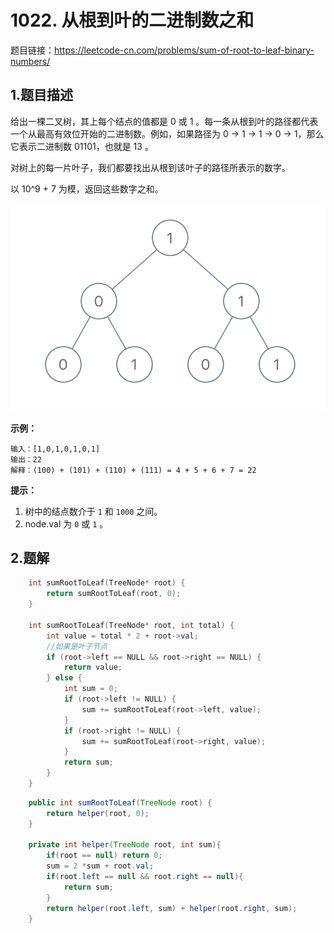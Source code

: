 # 1022. 从根到叶的二进制数之和

题目链接：https://leetcode-cn.com/problems/sum-of-root-to-leaf-binary-numbers/



## 1.题目描述

给出一棵二叉树，其上每个结点的值都是 0 或 1 。每一条从根到叶的路径都代表一个从最高有效位开始的二进制数。例如，如果路径为 0 -> 1 -> 1 -> 0 -> 1，那么它表示二进制数 01101，也就是 13 。

对树上的每一片叶子，我们都要找出从根到该叶子的路径所表示的数字。

以 10^9 + 7 为模，返回这些数字之和。

 ![](https://github.com/WJY-CUP/LeetCode/blob/master/jpg/sum-of-root-to-leaf-binary-numbers.png)



**示例：**

~~~
输入：[1,0,1,0,1,0,1]
输出：22
解释：(100) + (101) + (110) + (111) = 4 + 5 + 6 + 7 = 22
~~~

**提示：**

1. 树中的结点数介于 `1` 和 `1000` 之间。
2. node.val 为 `0` 或 `1` 。



## 2.题解

~~~C++
	int sumRootToLeaf(TreeNode* root) {
        return sumRootToLeaf(root, 0);
    }
    
    int sumRootToLeaf(TreeNode* root, int total) {
        int value = total * 2 + root->val;
        //如果是叶子节点
        if (root->left == NULL && root->right == NULL) {
            return value;
        } else {
            int sum = 0;
            if (root->left != NULL) {
                sum += sumRootToLeaf(root->left, value);
            }
            if (root->right != NULL) {
                sum += sumRootToLeaf(root->right, value);
            }
            return sum;
        }
    }
~~~



~~~java
	public int sumRootToLeaf(TreeNode root) {
        return helper(root, 0);
    }

    private int helper(TreeNode root, int sum){
        if(root == null) return 0;
        sum = 2 *sum + root.val;
        if(root.left == null && root.right == null){
            return sum;
        }
        return helper(root.left, sum) + helper(root.right, sum);
    }
~~~

